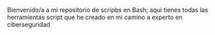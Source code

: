 Bienvenido/a a mi repositorio de scripbs en Bash; aqui tienes todas las herramientas script que he creado en mi camino a experto en ciberseguridad
